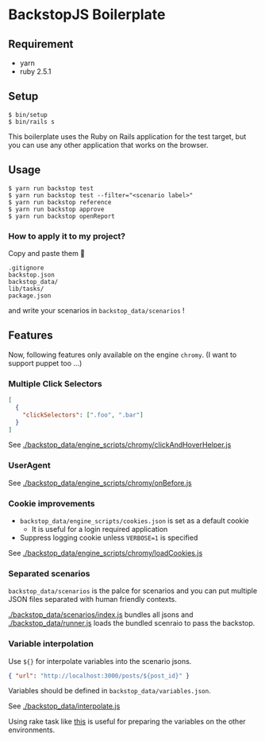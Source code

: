 # BackstopJS Boilerplate

## Requirement

- yarn
- ruby 2.5.1

## Setup

```console
$ bin/setup
$ bin/rails s
```

This boilerplate uses the Ruby on Rails application for the test target, but you can use any other application that works on the browser.

## Usage

```console
$ yarn run backstop test
$ yarn run backstop test --filter="<scenario label>"
$ yarn run backstop reference
$ yarn run backstop approve
$ yarn run backstop openReport
```

### How to apply it to my project?

Copy and paste them :memo:

```
.gitignore
backstop.json
backstop_data/
lib/tasks/
package.json
```

and write your scenarios in `backstop_data/scenarios` !

## Features

Now, following features only available on the engine `chromy`.
(I want to support puppet too ...)

### Multiple Click Selectors

```json
[
  {
    "clickSelectors": [".foo", ".bar"]
  }
]
```

See [./backstop_data/engine_scripts/chromy/clickAndHoverHelper.js](./backstop_data/engine_scripts/chromy/clickAndHoverHelper.js)

### UserAgent

See [./backstop_data/engine_scripts/chromy/onBefore.js](./backstop_data/engine_scripts/chromy/onBefore.js)

### Cookie improvements

- `backstop_data/engine_scripts/cookies.json` is set as a default cookie
  - It is useful for a login required application
- Suppress logging cookie unless `VERBOSE=1` is specified

See [./backstop_data/engine_scripts/chromy/loadCookies.js](./backstop_data/engine_scripts/chromy/loadCookies.js)


### Separated scenarios

`backstop_data/scenarios` is the palce for scenarios and you can put multiple JSON files separated with human friendly contexts.

[./backstop_data/scenarios/index.js](./backstop_data/scenarios/index.js) bundles all jsons and [./backstop_data/runner.js](./backstop_data/runner.js) loads the bundled scenraio to pass the backstop.

### Variable interpolation

Use `${}` for interpolate variables into the scenario jsons.

```json
{ "url": "http://localhost:3000/posts/${post_id}" }
```

Variables should be defined in `backstop_data/variables.json`.

See [./backstop_data/interpolate.js](./backstop_data/interpolate.js)

Using rake task like [this](lib/tasks/dump_backstop_variables.rake) is useful for preparing the variables on the other environments.
